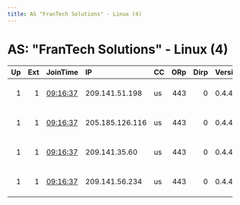 ```yaml
---
title: AS "FranTech Solutions" - Linux (4)
---
```


# AS: "FranTech Solutions" - Linux (4)

|   Up |   Ext | JoinTime                                                                                            | IP              | CC   |   ORp |   Dirp | Version   | Contact                 | Nickname   |   eFamMembers |
|-----:|------:|:----------------------------------------------------------------------------------------------------|:----------------|:-----|------:|-------:|:----------|:------------------------|:-----------|--------------:|
|    1 |     1 | [09:16:37](https://metrics.torproject.org/rs.html#details/4588C567D994A70EEEFB00FEEBB7CA82534B40EB) | 209.141.51.198  | us   |   443 |      0 | 0.4.4.6   | 0x60x60x6 at protonmail | torex24    |             4 |
|    1 |     1 | [09:16:37](https://metrics.torproject.org/rs.html#details/4842524A1B554B1932B43DCFE59C6764C22820F1) | 205.185.126.116 | us   |   443 |      0 | 0.4.4.6   | 0x60x60x6 at protonmail | torex25    |             4 |
|    1 |     1 | [09:16:37](https://metrics.torproject.org/rs.html#details/B6B250549AF9459FAC7284AB63DE38456E14B847) | 209.141.35.60   | us   |   443 |      0 | 0.4.4.6   | 0x60x60x6 at protonmail | torex23    |             4 |
|    1 |     1 | [09:16:37](https://metrics.torproject.org/rs.html#details/CB0A6FE8C2E433D6FECAF8268413ED6D76239157) | 209.141.56.234  | us   |   443 |      0 | 0.4.4.6   | 0x60x60x6 at protonmail | torex26    |             4 |
